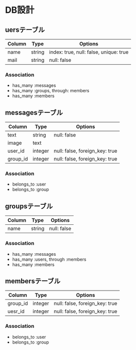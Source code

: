 # DB設計

## uersテーブル

|Column|Type|Options|
|------|----|-------|
|name|string|index: true, null: false, unique: true|
|mail|string|null: false|

### Association
- has_many :messages
- has_many :groups, through: members
- has_many :members

## messagesテーブル

|Column|Type|Options|
|------|----|-------|
|text|string|null: false|
|image|text||
|user_id|integer|null: false, foreign_key: true|
|group_id|integer|null: false, foreign_key: true|

### Association
- belongs_to :user
- belongs_to :group

## groupsテーブル

|Column|Type|Options|
|------|----|-------|
|name|string|null: false|

### Association
- has_many :messages
- has_many :users, through :members
- has_many :members

## membersテーブル

|Column|Type|Options|
|------|----|-------|
|group_id|integer|null: false, foreign_key: true|
|uesr_id|integer|null: false, foreign_key: true|

### Association
- belongs_to :user
- belongs_to :group